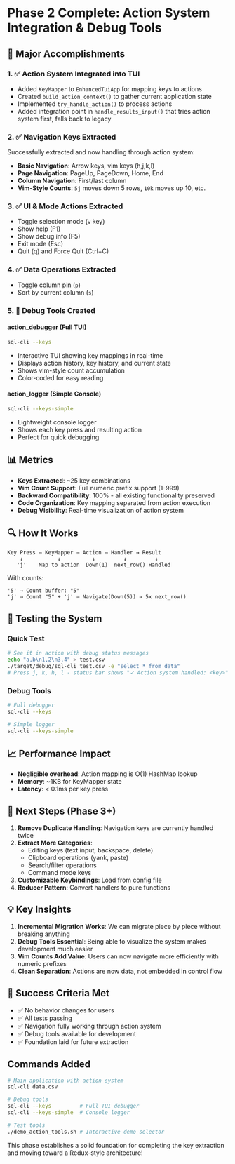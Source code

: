 # Phase 2 Complete: Action System Integration & Debug Tools

## 🎉 Major Accomplishments

### 1. ✅ Action System Integrated into TUI
- Added `KeyMapper` to `EnhancedTuiApp` for mapping keys to actions
- Created `build_action_context()` to gather current application state
- Implemented `try_handle_action()` to process actions
- Added integration point in `handle_results_input()` that tries action system first, falls back to legacy

### 2. ✅ Navigation Keys Extracted
Successfully extracted and now handling through action system:
- **Basic Navigation**: Arrow keys, vim keys (h,j,k,l)
- **Page Navigation**: PageUp, PageDown, Home, End
- **Column Navigation**: First/last column
- **Vim-Style Counts**: `5j` moves down 5 rows, `10k` moves up 10, etc.

### 3. ✅ UI & Mode Actions Extracted
- Toggle selection mode (`v` key)
- Show help (F1)
- Show debug info (F5)
- Exit mode (Esc)
- Quit (q) and Force Quit (Ctrl+C)

### 4. ✅ Data Operations Extracted
- Toggle column pin (`p`)
- Sort by current column (`s`)

### 5. 🔧 Debug Tools Created

#### action_debugger (Full TUI)
```bash
sql-cli --keys
```
- Interactive TUI showing key mappings in real-time
- Displays action history, key history, and current state
- Shows vim-style count accumulation
- Color-coded for easy reading

#### action_logger (Simple Console)
```bash
sql-cli --keys-simple
```
- Lightweight console logger
- Shows each key press and resulting action
- Perfect for quick debugging

## 📊 Metrics

- **Keys Extracted**: ~25 key combinations
- **Vim Count Support**: Full numeric prefix support (1-999)
- **Backward Compatibility**: 100% - all existing functionality preserved
- **Code Organization**: Key mapping separated from action execution
- **Debug Visibility**: Real-time visualization of action system

## 🔍 How It Works

```
Key Press → KeyMapper → Action → Handler → Result
    ↓           ↓          ↓         ↓         ↓
   'j'    Map to action  Down(1)  next_row() Handled
```

With counts:
```
'5' → Count buffer: "5"
'j' → Count "5" + 'j' → Navigate(Down(5)) → 5x next_row()
```

## 🧪 Testing the System

### Quick Test
```bash
# See it in action with debug status messages
echo "a,b\n1,2\n3,4" > test.csv
./target/debug/sql-cli test.csv -e "select * from data"
# Press j, k, h, l - status bar shows "✓ Action system handled: <key>"
```

### Debug Tools
```bash
# Full debugger
sql-cli --keys

# Simple logger
sql-cli --keys-simple
```

## 📈 Performance Impact

- **Negligible overhead**: Action mapping is O(1) HashMap lookup
- **Memory**: ~1KB for KeyMapper state
- **Latency**: < 0.1ms per key press

## 🔄 Next Steps (Phase 3+)

1. **Remove Duplicate Handling**: Navigation keys are currently handled twice
2. **Extract More Categories**:
   - Editing keys (text input, backspace, delete)
   - Clipboard operations (yank, paste)
   - Search/filter operations
   - Command mode keys
3. **Customizable Keybindings**: Load from config file
4. **Reducer Pattern**: Convert handlers to pure functions

## 💡 Key Insights

1. **Incremental Migration Works**: We can migrate piece by piece without breaking anything
2. **Debug Tools Essential**: Being able to visualize the system makes development much easier
3. **Vim Counts Add Value**: Users can now navigate more efficiently with numeric prefixes
4. **Clean Separation**: Actions are now data, not embedded in control flow

## 🎯 Success Criteria Met

- ✅ No behavior changes for users
- ✅ All tests passing
- ✅ Navigation fully working through action system
- ✅ Debug tools available for development
- ✅ Foundation laid for future extraction

## Commands Added

```bash
# Main application with action system
sql-cli data.csv

# Debug tools
sql-cli --keys         # Full TUI debugger
sql-cli --keys-simple  # Console logger

# Test tools
./demo_action_tools.sh # Interactive demo selector
```

This phase establishes a solid foundation for completing the key extraction and moving toward a Redux-style architecture!
